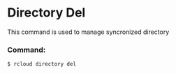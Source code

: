 # Directory Del
This command is used to manage syncronized directory

### Command:
`$ rcloud directory del`
